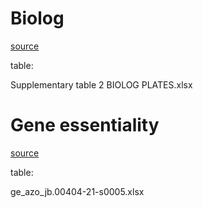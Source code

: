 # Biolog 
[source](https://pubmed.ncbi.nlm.nih.gov/32551229/)

table:

Supplementary table 2 BIOLOG PLATES.xlsx


# Gene essentiality
[source](https://pubmed.ncbi.nlm.nih.gov/34570624/)

table:

ge_azo_jb.00404-21-s0005.xlsx
